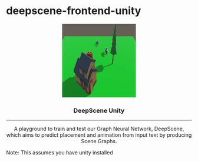 # deepscene-frontend-unity

<p align="center">
  <a href="" rel="noopener">
 <img width=200px height=200px src="./screenshot.png" alt="Project logo"></a>
</p>

<h3 align="center">DeepScene Unity</h3>

---

<p align="center"> A playground to train and test our Graph Neural Network, DeepScene, which aims to predict placement and animation from input text by producing Scene Graphs.
    <br> 
</p>

Note: This assumes you have unity installed
